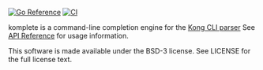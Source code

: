 [![Go Reference](https://pkg.go.dev/badge/go.abhg.dev/komplete.svg)](https://pkg.go.dev/go.abhg.dev/komplete)
[![CI](https://github.com/abhinav/komplete/actions/workflows/ci.yml/badge.svg)](https://github.com/abhinav/komplete/actions/workflows/ci.yml)

komplete is a command-line completion engine for the
[Kong CLI parser](https://github.com/alecthomas/kong)
See [API Reference](https://abhinav.github.io/komplete/) for usage information.

This software is made available under the BSD-3 license.
See LICENSE for the full license text.
